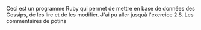 Ceci est un programme Ruby qui permet de mettre en base de données des Gossips, de les lire et de les modifier.
J'ai pu aller jusquà l'exercice 2.8. Les commentaires de potins
